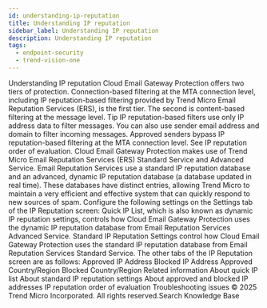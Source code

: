 ```yaml
---
id: understanding-ip-reputation
title: Understanding IP reputation
sidebar_label: Understanding IP reputation
description: Understanding IP reputation
tags:
  - endpoint-security
  - trend-vision-one
---
```


 Understanding IP reputation Cloud Email Gateway Protection offers two tiers of protection. Connection-based filtering at the MTA connection level, including IP reputation-based filtering provided by Trend Micro Email Reputation Services (ERS), is the first tier. The second is content-based filtering at the message level. Tip IP reputation-based filters use only IP address data to filter messages. You can also use sender email address and domain to filter incoming messages. Approved senders bypass IP reputation-based filtering at the MTA connection level. See IP reputation order of evaluation. Cloud Email Gateway Protection makes use of Trend Micro Email Reputation Services (ERS) Standard Service and Advanced Service. Email Reputation Services use a standard IP reputation database and an advanced, dynamic IP reputation database (a database updated in real time). These databases have distinct entries, allowing Trend Micro to maintain a very efficient and effective system that can quickly respond to new sources of spam. Configure the following settings on the Settings tab of the IP Reputation screen: Quick IP List, which is also known as dynamic IP reputation settings, controls how Cloud Email Gateway Protection uses the dynamic IP reputation database from Email Reputation Services Advanced Service. Standard IP Reputation Settings control how Cloud Email Gateway Protection uses the standard IP reputation database from Email Reputation Services Standard Service. The other tabs of the IP Reputation screen are as follows: Approved IP Address Blocked IP Address Approved Country/Region Blocked Country/Region Related information About quick IP list About standard IP reputation settings About approved and blocked IP addresses IP reputation order of evaluation Troubleshooting issues © 2025 Trend Micro Incorporated. All rights reserved.Search Knowledge Base